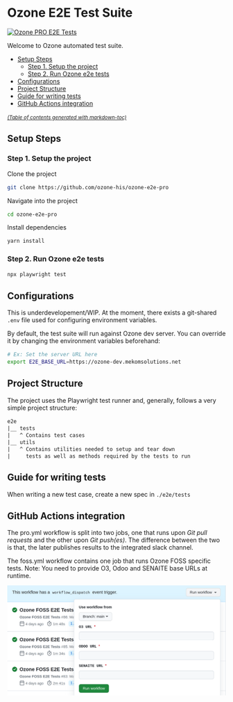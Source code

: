 # Ozone E2E Test Suite

[![Ozone PRO E2E Tests](https://github.com/ozone-his/ozone-e2e-pro/actions/workflows/pro.yml/badge.svg)](https://github.com/ozone-his/ozone-e2e-pro/actions/workflows/pro.yml)

Welcome to Ozone automated test suite.

- [Setup Steps](#setup-steps)
  * [Step 1. Setup the project](#step-1-setup-the-project)
  * [Step 2. Run Ozone e2e tests](#step-2-run-ozone-e2e-tests)
- [Configurations](#configurations)
- [Project Structure](#project-structure)
- [Guide for writing tests](#guide-for-writing-tests)
- [GitHub Actions integration](#github-actions-integration)

<small><i><a href='http://ecotrust-canada.github.io/markdown-toc/'>(Table of contents generated with markdown-toc)</a></i></small>

## Setup Steps

### Step 1. Setup the project

Clone the project

```sh
git clone https://github.com/ozone-his/ozone-e2e-pro
```
Navigate into the project

```sh
cd ozone-e2e-pro
```

Install dependencies
```sh
yarn install
```

### Step 2. Run Ozone e2e tests

```sh
npx playwright test
```
## Configurations

This is underdevelopement/WIP. At the moment, there exists a git-shared
`.env` file used for configuring environment variables.

By default, the test suite will run against Ozone dev server.
You can override it by changing the environment variables beforehand:

```sh
# Ex: Set the server URL here
export E2E_BASE_URL=https://ozone-dev.mekomsolutions.net
```

## Project Structure 
The project uses the Playwright test runner and,
generally, follows a very simple project structure:

```
e2e
|__ tests
|   ^ Contains test cases
|__ utils
|   ^ Contains utilities needed to setup and tear down 
|     tests as well as methods required by the tests to run
```

## Guide for writing tests

When writing a new test case, create a new spec in `./e2e/tests`

## GitHub Actions integration
The pro.yml workflow is split into two jobs, one that runs upon _Git pull requests_ and the other upon _Git push(es)_. The difference between the two is that, the later publishes results to the integrated slack channel.

The foss.yml workflow contains one job that runs Ozone FOSS specific tests. Note: You need to provide O3, Odoo and SENAITE base URLs at runtime.

<img src="readme/user_inputs.png" alt="User Inputs" width="1000"/>
